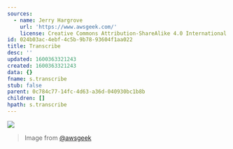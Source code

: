 ```yaml
---
sources:
  - name: Jerry Hargrove
    url: 'https://www.awsgeek.com/'
    license: Creative Commons Attribution-ShareAlike 4.0 International License
id: 024b03ac-4ebf-4c5b-9b78-93604f1aa022
title: Transcribe
desc: ''
updated: 1600363321243
created: 1600363321243
data: {}
fname: s.transcribe
stub: false
parent: 0c784c77-14fc-4d63-a36d-040930bc1b8b
children: []
hpath: s.transcribe
---
```

![](/assets/images/Amazon-Transcribe_en.jpg)

> Image from [@awsgeek](https://www.awsgeek.com/Amazon-Transcribe/)
